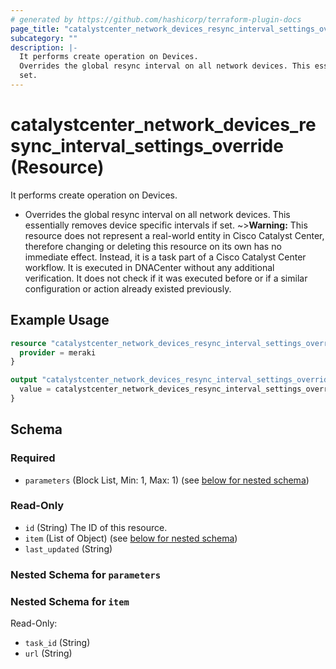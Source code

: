 ```yaml
---
# generated by https://github.com/hashicorp/terraform-plugin-docs
page_title: "catalystcenter_network_devices_resync_interval_settings_override Resource - terraform-provider-catalystcenter"
subcategory: ""
description: |-
  It performs create operation on Devices.
  Overrides the global resync interval on all network devices. This essentially removes device specific intervals if
  set.
---
```


# catalystcenter_network_devices_resync_interval_settings_override (Resource)

It performs create operation on Devices.

- Overrides the global resync interval on all network devices. This essentially removes device specific intervals if
set.
~>**Warning:**
This resource does not represent a real-world entity in Cisco Catalyst Center, therefore changing or deleting this resource on its own has no immediate effect.
Instead, it is a task part of a Cisco Catalyst Center workflow. It is executed in DNACenter without any additional verification. It does not check if it was executed before or if a similar configuration or action already existed previously.

## Example Usage

```terraform
resource "catalystcenter_network_devices_resync_interval_settings_override" "example" {
  provider = meraki
}

output "catalystcenter_network_devices_resync_interval_settings_override_example" {
  value = catalystcenter_network_devices_resync_interval_settings_override.example
}
```

<!-- schema generated by tfplugindocs -->
## Schema

### Required

- `parameters` (Block List, Min: 1, Max: 1) (see [below for nested schema](#nestedblock--parameters))

### Read-Only

- `id` (String) The ID of this resource.
- `item` (List of Object) (see [below for nested schema](#nestedatt--item))
- `last_updated` (String)

<a id="nestedblock--parameters"></a>
### Nested Schema for `parameters`


<a id="nestedatt--item"></a>
### Nested Schema for `item`

Read-Only:

- `task_id` (String)
- `url` (String)
